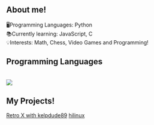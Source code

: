 ## About me!
🖥️Programming Languages: Python
<br/>
📚Currently learning: JavaScript, C
<br/>
💡Interests: Math, Chess, Video Games and Programming!


## Programming Languages

<br/>
<a href="https://github.com/HiPapr">
  <img align="center" src="https://github-readme-stats.vercel.app/api/top-langs/?username=HiPap&theme=cobalt" />
</a>

## My Projects!
<a href="https://github.com/HiPap/retro-x-webhookspammer">Retro X with kelpdude89</a>
<a href="https://github.com/HiPap/hilinux">hilinux</a>
 
<br/>
